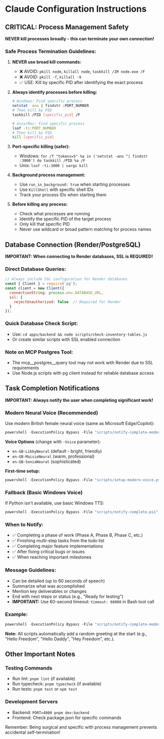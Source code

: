 # Claude Configuration Instructions

## CRITICAL: Process Management Safety

**NEVER kill processes broadly - this can terminate your own connection!**

### Safe Process Termination Guidelines:

1. **NEVER use broad kill commands:**
   - ❌ AVOID: `pkill node`, `killall node`, `taskkill /IM node.exe /F`
   - ❌ AVOID: `pkill -f`, `killall -9`
   - ✅ USE: Kill by specific PID after identifying the exact process

2. **Always identify processes before killing:**
   ```bash
   # Windows: Find specific process
   netstat -ano | findstr :PORT_NUMBER
   # Then kill by PID
   taskkill /PID [specific_pid] /F

   # Unix/Mac: Find specific process
   lsof -ti:PORT_NUMBER
   # Then kill by PID
   kill [specific_pid]
   ```

3. **Port-specific killing (safer):**
   - Windows: `for /f "tokens=5" %a in ('netstat -ano ^| findstr :3000') do taskkill /PID %a /F`
   - Unix: `lsof -ti:3000 | xargs kill`

4. **Background process management:**
   - Use `run_in_background: true` when starting processes
   - Use `KillShell` with specific shell IDs
   - Track your process IDs when starting them

5. **Before killing any process:**
   - Check what processes are running
   - Identify the specific PID of the target process
   - Only kill that specific PID
   - Never use wildcard or broad pattern matching for process names

## Database Connection (Render/PostgreSQL)

**IMPORTANT: When connecting to Render databases, SSL is REQUIRED!**

### Direct Database Queries:
```javascript
// Always include SSL configuration for Render databases
const { Client } = require('pg');
const client = new Client({
  connectionString: process.env.DATABASE_URL,
  ssl: {
    rejectUnauthorized: false  // Required for Render
  }
});
```

### Quick Database Check Script:
- Use: `cd apps/backend && node scripts/check-inventory-tables.js`
- Or create similar scripts with SSL enabled connection

### Note on MCP Postgres Tool:
- The mcp__postgres__query tool may not work with Render due to SSL requirements
- Use Node.js scripts with pg client instead for reliable database access

## Task Completion Notifications

**IMPORTANT: Always notify the user when completing significant work!**

### Modern Neural Voice (Recommended)

Use modern British female neural voice (same as Microsoft Edge/Copilot):

```powershell
powershell -ExecutionPolicy Bypass -File "scripts/notify-complete-modern.ps1" -Message "Your summary here"
```

**Voice Options** (change with `-Voice` parameter):
- `en-GB-LibbyNeural` (default - bright, friendly)
- `en-GB-MaisieNeural` (warm, professional)
- `en-GB-SoniaNeural` (sophisticated)

**First-time setup:**
```powershell
powershell -ExecutionPolicy Bypass -File "scripts/setup-modern-voice.ps1"
```

### Fallback (Basic Windows Voice)

If Python isn't available, use basic Windows TTS:

```powershell
powershell -ExecutionPolicy Bypass -File "scripts/notify-complete.ps1" -Message "Your summary here"
```

### When to Notify:
- ✅ Completing a phase of work (Phase A, Phase B, Phase C, etc.)
- ✅ Finishing multi-step tasks from the todo list
- ✅ Completing major feature implementations
- ✅ After fixing critical bugs or issues
- ✅ When reaching important milestones

### Message Guidelines:
- Can be detailed (up to 60 seconds of speech)
- Summarize what was accomplished
- Mention key deliverables or changes
- End with next steps or status (e.g., "Ready for testing")
- **IMPORTANT:** Use 60-second timeout: `timeout: 60000` in Bash tool call

### Example:
```powershell
powershell -ExecutionPolicy Bypass -File "scripts/notify-complete-modern.ps1" -Message "Phase C frontend activity routing complete. All 6 role hubs now have clickable activities with smart navigation. DeletedBanner component shows deletion info for admins. Ready for testing."
```

**Note:** All scripts automatically add a random greeting at the start (e.g., "Hello Freedom", "Hello Daddy", "Hey Freedom", etc.).

## Other Important Notes

### Testing Commands
- Run lint: `pnpm lint` (if available)
- Run typecheck: `pnpm typecheck` (if available)
- Run tests: `pnpm test` or `npm test`

### Development Servers
- Backend: `PORT=4000 pnpm dev:backend`
- Frontend: Check package.json for specific commands

Remember: Being surgical and specific with process management prevents accidental self-termination!